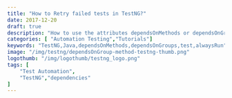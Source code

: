 ```yaml
---
title: "How to Retry failed tests in TestNG?"
date: 2017-12-20
draft: true
description: "How to use the attributes dependsOnMethods or dependsOnGroups, found on the @Test annotation for the dependencies."
categories: [ "Automation Testing","Tutorials"]
keywords: "TestNG,Java,dependsOnMethods,dependsOnGroups,test,alwaysRun"
image: "/img/testng/dependsOnGroup-method-testng-thumb.png"
logothumb: "/img/logothumb/testng_logo.png"
tags: [
    "Test Automation",
    "TestNG","dependencies"
]
---
```

